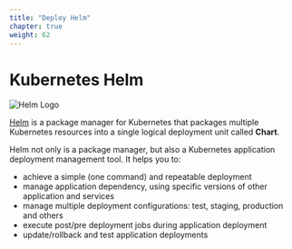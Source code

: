 ```yaml
---
title: "Deploy Helm"
chapter: true
weight: 62
---
```


# Kubernetes Helm

![Helm Logo](/images/helm-logo.svg)

[Helm](https://helm.sh/) is a package manager for Kubernetes that packages multiple Kubernetes resources into a single logical deployment unit called **Chart**.

Helm not only is a package manager, but also a Kubernetes application deployment management tool. It helps you to:

- achieve a simple (one command) and repeatable deployment
- manage application dependency, using specific versions of other application and services
- manage multiple deployment configurations: test, staging, production and others
- execute post/pre deployment jobs during application deployment
- update/rollback and test application deployments
